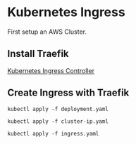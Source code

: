 # Kubernetes Ingress

First setup an AWS Cluster.

## Install Traefik

[Kubernetes Ingress Controller](https://docs.traefik.io/v1.7/user-guide/kubernetes/)

## Create Ingress with Traefik

```
kubectl apply -f deployment.yaml

kubectl apply -f cluster-ip.yaml

kubectl apply -f ingress.yaml
```
